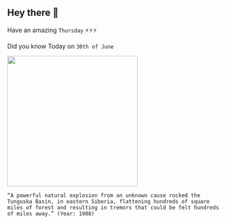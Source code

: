 ## Hey there 👋
Have an amazing `Thursday` ⚡⚡⚡

Did you know Today on `30th of June`
 
 [<img src="https://scx1.b-cdn.net/csz/news/800a/2013/animageobtai.jpg" width="300" />](https://en.wikipedia.org/wiki/Tunguska_event#:~:text=30%20June) 
 ```
“A powerful natural explosion from an unknown cause rocked the Tunguska Basin, in eastern Siberia, flattening hundreds of square miles of forest and resulting in tremors that could be felt hundreds of miles away.” (Year: 1908)
```

